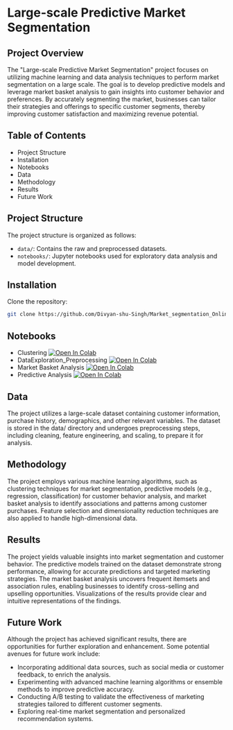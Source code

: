 # Large-scale Predictive Market Segmentation

## Project Overview

The "Large-scale Predictive Market Segmentation" project focuses on utilizing machine learning and data analysis techniques to perform market segmentation on a large scale. The goal is to develop predictive models and leverage market basket analysis to gain insights into customer behavior and preferences. By accurately segmenting the market, businesses can tailor their strategies and offerings to specific customer segments, thereby improving customer satisfaction and maximizing revenue potential.

## Table of Contents
- Project Structure
- Installation
- Notebooks
- Data
- Methodology
- Results
- Future Work

## Project Structure

The project structure is organized as follows:

- `data/`: Contains the raw and preprocessed datasets.
- `notebooks/`: Jupyter notebooks used for exploratory data analysis and model development.

## Installation

Clone the repository:

   ```bash
   git clone https://github.com/Divyan-shu-Singh/Market_segmentation_OnlineRetail.git
```

## Notebooks

- Clustering [![Open In Colab](https://colab.research.google.com/assets/colab-badge.svg)](https://colab.research.google.com/github/Divyan-shu-Singh/Market_segmentation_OnlineRetail/blob/main/Clustering.ipynb)
- DataExploration_Preprocessing [![Open In Colab](https://colab.research.google.com/assets/colab-badge.svg)](https://colab.research.google.com/github/Divyan-shu-Singh/Market_segmentation_OnlineRetail/blob/main/DataExploration_Preprocessing.ipynb)
- Market Basket Analysis [![Open In Colab](https://colab.research.google.com/assets/colab-badge.svg)](https://colab.research.google.com/github/Divyan-shu-Singh/Market_segmentation_OnlineRetail/blob/main/Market_Basket_Analysis.ipynb)
- Predictive Analysis [![Open In Colab](https://colab.research.google.com/assets/colab-badge.svg)](https://colab.research.google.com/github/Divyan-shu-Singh/Market_segmentation_OnlineRetail/blob/main/Predictive_Analysis.ipynb)


## Data
The project utilizes a large-scale dataset containing customer information, purchase history, demographics, and other relevant variables. The dataset is stored in the data/ directory and undergoes preprocessing steps, including cleaning, feature engineering, and scaling, to prepare it for analysis.

## Methodology
The project employs various machine learning algorithms, such as clustering techniques for market segmentation, predictive models (e.g., regression, classification) for customer behavior analysis, and market basket analysis to identify associations and patterns among customer purchases. Feature selection and dimensionality reduction techniques are also applied to handle high-dimensional data.

## Results
The project yields valuable insights into market segmentation and customer behavior. The predictive models trained on the dataset demonstrate strong performance, allowing for accurate predictions and targeted marketing strategies. The market basket analysis uncovers frequent itemsets and association rules, enabling businesses to identify cross-selling and upselling opportunities. Visualizations of the results provide clear and intuitive representations of the findings.

## Future Work
Although the project has achieved significant results, there are opportunities for further exploration and enhancement. Some potential avenues for future work include:

- Incorporating additional data sources, such as social media or customer feedback, to enrich the analysis.
- Experimenting with advanced machine learning algorithms or ensemble methods to improve predictive accuracy.
- Conducting A/B testing to validate the effectiveness of marketing strategies tailored to different customer segments.
- Exploring real-time market segmentation and personalized recommendation systems.

